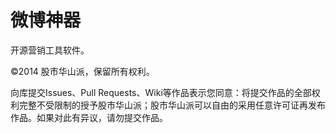 微博神器
===========
开源营销工具软件。

©2014 股市华山派，保留所有权利。

向库提交Issues、Pull Requests、Wiki等作品表示您同意：将提交作品的全部权利完整不受限制的授予股市华山派；股市华山派可以自由的采用任意许可证再发布作品。如果对此有异议，请勿提交作品。
